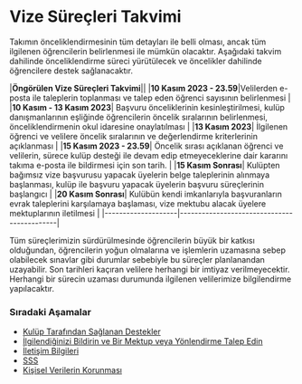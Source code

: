 # Vize Süreçleri Takvimi

Takımın önceliklendirmesinin tüm detayları ile belli olması, ancak tüm ilgilenen öğrencilerin belirlenmesi ile mümkün olacaktır. Aşağıdaki takvim dahilinde önceliklendirme süreci yürütülecek ve öncelikler dahilinde öğrencilere destek sağlanacaktır.

|**Öngörülen Vize Süreçleri Takvimi**||
|**10 Kasım 2023 - 23.59**|Velilerden e-posta ile taleplerin toplanması ve talep eden öğrenci sayısının belirlenmesi |
|**10 Kasım - 13 Kasım 2023**| Başvuru önceliklerinin kesinleştirilmesi, kulüp danışmanlarının eşliğinde öğrencilerin öncelik sıralarının belirlenmesi, önceliklendirmenin okul idaresine onaylatılması |
|**13 Kasım 2023**| İlgilenen öğrenci ve velilere öncelik sıralarının ve değerlendirme kriterlerinin açıklanması |
|**15 Kasım 2023 - 23.59**| Öncelik sırası açıklanan öğrenci ve velilerin, sürece kulüp desteği ile devam edip etmeyeceklerine dair kararını takıma e-posta ile bildirmesi için son tarih. |
|**15 Kasım Sonrası**| Kulüpten bağımsız vize başvurusu yapacak üyelerin belge taleplerinin alınmaya başlanması, kulüp ile başvuru yapacak üyelerin başvuru süreçlerinin başlangıcı |
|**20 Kasım Sonrası**| Kulübün kendi imkanlarıyla başvuranların evrak taleplerini karşılamaya başlaması, vize mektubu alacak üyelere mektuplarının iletilmesi |
|--------------------|--------------------------------------------|

Tüm süreçlerimizin sürdürülmesinde öğrencilerin büyük bir katkısı olduğundan, öğrencilerin yoğun olmalarına ve işlemlerin uzamasına sebep olabilecek sınavlar gibi durumlar sebebiyle bu süreçler planlanandan uzayabilir. Son tarihleri kaçıran velilere herhangi bir imtiyaz verilmeyecektir. Herhangi bir sürecin uzaması durumunda ilgilenen velilerimize bilgilendirme yapılacaktır.

### Sıradaki Aşamalar
- [Kulüp Tarafından Sağlanan Destekler](ClubSupport.md)
- [İlgilendiğinizi Bildirin ve Bir Mektup veya Yönlendirme Talep Edin](PreApplication.md)
- [İletişim Bilgileri](TravelContacts.md)
- [SSS](FAQ.md)
- [Kişisel Verilerin Korunması](PrivacyOverview.md)